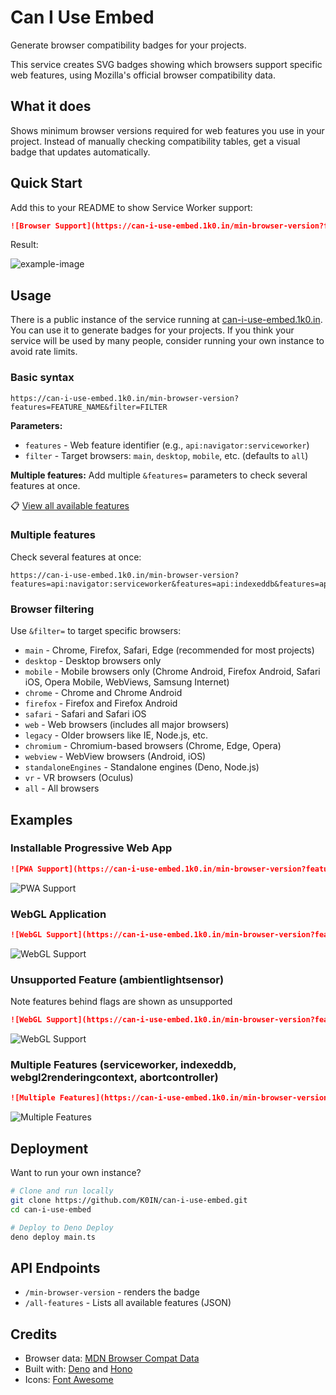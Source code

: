 # Can I Use Embed

Generate browser compatibility badges for your projects.

This service creates SVG badges showing which browsers support specific web features, using Mozilla's official browser compatibility data.

## What it does

Shows minimum browser versions required for web features you use in your project. Instead of manually checking compatibility tables, get a visual badge that updates automatically.

## Quick Start

Add this to your README to show Service Worker support:

```markdown
![Browser Support](https://can-i-use-embed.1k0.in/min-browser-version?features=api:navigator:serviceworker&filter=main)
```

Result:

![example-image](https://can-i-use-embed.1k0.in/min-browser-version?features=api:navigator:serviceworker&filter=main)

## Usage

There is a public instance of the service running at [can-i-use-embed.1k0.in](https://can-i-use-embed.1k0.in). You can use it to generate badges for your projects.
If you think your service will be used by many people, consider running your own instance to avoid rate limits.

### Basic syntax

```url
https://can-i-use-embed.1k0.in/min-browser-version?features=FEATURE_NAME&filter=FILTER
```

**Parameters:**

- `features` - Web feature identifier (e.g., `api:navigator:serviceworker`)
- `filter` - Target browsers: `main`, `desktop`, `mobile`, etc. (defaults to `all`)

**Multiple features:** Add multiple `&features=` parameters to check several features at once.

📋 [View all available features](https://can-i-use-embed.1k0.in/all-features)

### Multiple features

Check several features at once:

```url
https://can-i-use-embed.1k0.in/min-browser-version?features=api:navigator:serviceworker&features=api:indexeddb&features=api:webgl
```

### Browser filtering

Use `&filter=` to target specific browsers:

- `main` - Chrome, Firefox, Safari, Edge (recommended for most projects)
- `desktop` - Desktop browsers only
- `mobile` - Mobile browsers only (Chrome Android, Firefox Android, Safari iOS, Opera Mobile, WebViews, Samsung Internet)
- `chrome` - Chrome and Chrome Android
- `firefox` - Firefox and Firefox Android
- `safari` - Safari and Safari iOS
- `web` - Web browsers (includes all major browsers)
- `legacy` - Older browsers like IE, Node.js, etc.
- `chromium` - Chromium-based browsers (Chrome, Edge, Opera)
- `webview` - WebView browsers (Android, iOS)
- `standaloneEngines` - Standalone engines (Deno, Node.js)
- `vr` - VR browsers (Oculus)
- `all` - All browsers

## Examples

### Installable Progressive Web App

```markdown
![PWA Support](https://can-i-use-embed.1k0.in/min-browser-version?features=api:navigator:serviceworker&features=manifests:webapp:serviceworker&features=api:beforeinstallpromptevent&filter=main)
```

![PWA Support](https://can-i-use-embed.1k0.in/min-browser-version?features=api:navigator:serviceworker&features=manifests:webapp:serviceworker&features=api:beforeinstallpromptevent&filter=main)

### WebGL Application

```markdown
![WebGL Support](https://can-i-use-embed.1k0.in/min-browser-version?features=api:htmlcanvaselement:getcontext:webgl2_context&filter=main)
```

![WebGL Support](https://can-i-use-embed.1k0.in/min-browser-version?features=api:htmlcanvaselement:getcontext:webgl2_context&filter=main)

### Unsupported Feature (ambientlightsensor)

Note features behind flags are shown as unsupported

```markdown
![WebGL Support](https://can-i-use-embed.1k0.in/min-browser-version?features=api:ambientlightsensor&filter=main)
```

![WebGL Support](https://can-i-use-embed.1k0.in/min-browser-version?features=api:ambientlightsensor&filter=main)

### Multiple Features (serviceworker, indexeddb, webgl2renderingcontext, abortcontroller)

```markdown
![Multiple Features](https://can-i-use-embed.1k0.in/min-browser-version?features=api:navigator:serviceworker&features=api:indexeddb&features=api:webgl2renderingcontext&features=api:abortcontroller&filter=main)
```

![Multiple Features](https://can-i-use-embed.1k0.in/min-browser-version?features=api:navigator:serviceworker&features=api:indexeddb&features=api:webgl2renderingcontext&features=api:abortcontroller&filter=main)

## Deployment

Want to run your own instance?

```bash
# Clone and run locally
git clone https://github.com/K0IN/can-i-use-embed.git
cd can-i-use-embed

# Deploy to Deno Deploy
deno deploy main.ts
```

## API Endpoints

- `/min-browser-version` - renders the badge
- `/all-features` - Lists all available features (JSON)

## Credits

- Browser data: [MDN Browser Compat Data](https://github.com/mdn/browser-compat-data)
- Built with: [Deno](https://deno.land/) and [Hono](https://hono.dev/)
- Icons: [Font Awesome](https://fontawesome.com/)
